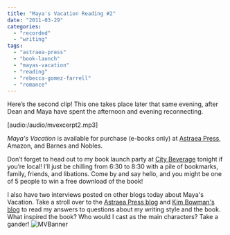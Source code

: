 ```yaml
---
title: "Maya's Vacation Reading #2"
date: "2011-03-29"
categories:
  - "recorded"
  - "writing"
tags:
  - "astraea-press"
  - "book-launch"
  - "mayas-vacation"
  - "reading"
  - "rebecca-gomez-farrell"
  - "romance"
---
```


Here’s the second clip! This one takes place later that same evening, after Dean and Maya have spent the afternoon and evening reconnecting.

\[audio:/audio/mvexcerpt2.mp3\]

_Maya's Vacation_ is available for purchase (e-books only) at [Astraea Press](http://www.astraeapress.com/#ecwid:category=662245&mode=product&product=3028832), Amazon, and Barnes and Nobles.

Don’t forget to head out to my book launch party at [City Beverage](http://www.citybeverage-durham.com/) tonight if you’re local! I’ll just be chilling from 6:30 to 8:30 with a pile of bookmarks, family, friends, and libations. Come by and say hello, and you might be one of 5 people to win a free download of the book!

I also have two interviews posted on other blogs today about Maya's Vacation. Take a stroll over to the [Astraea Press blog](http://www.astraeapress.blogspot.com/) and [Kim Bowman's blog](http://kimbowmanauthor.blogspot.com/) to read my answers to questions about my writing style and the book. What inspired the book? Who would I cast as the main characters? Take a gander! ![MVBanner](https://d2ypg8o05lff0b.cloudfront.net/wp-content/uploads/sites/3/2011/03/MVBanner1.jpg)
